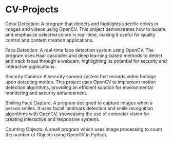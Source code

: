# CV-Projects

 Color Detection:
A program that detects and highlights specific colors in images and videos using OpenCV. This project demonstrates how to isolate and emphasize selected colors in real-time, making it useful for quality control and content creation applications.

Face Detection:
A real-time face detection system using OpenCV. The program uses Haar cascades and deep learning-based methods to detect and track faces through a webcam, highlighting its potential for security and interactive applications.

Security Camera:
A security camera system that records video footage upon detecting motion. This project uses OpenCV to implement motion detection algorithms, providing an efficient solution for environmental monitoring and security enhancement.

Smiling Face Capture:
A program designed to capture images when a person smiles. It uses facial landmark detection and smile recognition algorithms with OpenCV, showcasing the use of computer vision for creating interactive and responsive systems.

Counting Objects:
A small program which uses image processing to count the number of Objects using OpenCV in Python.
